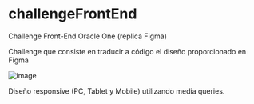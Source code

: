 # challengeFrontEnd
Challenge Front-End Oracle One (replica Figma)

Challenge que consiste en traducir a código el diseño proporcionado en Figma

![image](https://user-images.githubusercontent.com/89614423/156881265-3007a17a-9cd3-4bc5-b1b2-266d55dddd68.png)

Diseño responsive (PC, Tablet y Mobile) utilizando media queries.

